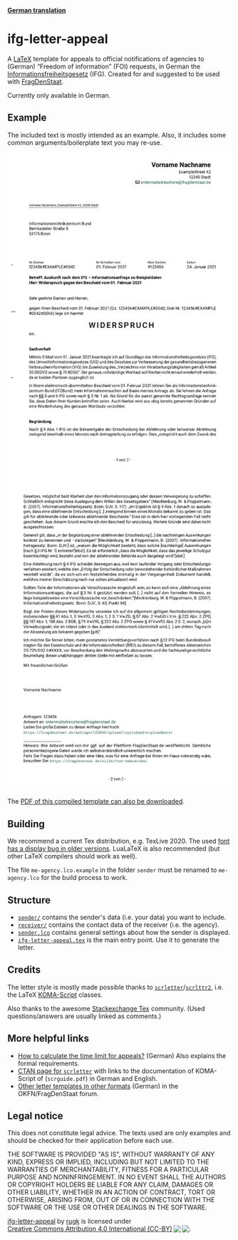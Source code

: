 **[German translation](./README-de.md)**

# ifg-letter-appeal

A [LaTeX](https://www.latex-project.org/) template for appeals to official notifications of agencies to (German) “Freedom of information” (FOI) requests, in German the [Informationsfreiheitsgesetz](https://de.wikipedia.org/wiki/Informationsfreiheitsgesetz) (IFG).
Created for and suggested to be used with [FragDenStaat](https://fragdenstaat.de/).

Currently only available in German.

## Example

The included text is mostly intended as an example. Also, it includes some common arguments/boilerplate text you may re-use.

![preview image of the first page](./screenshots/template-page1.png)
![preview image of the second page](./screenshots/template-page2.png)

The [PDF of this compiled template can also be downloaded](https://github.com/rugk/ifg-letter-appeal/releases/latest).

## Building

We recommend a current Tex distribution, e.g. TexLive 2020. The used [font has a display bug in older versions](https://tex.stackexchange.com/q/578223/98645).
LuaLaTeX is also recommended (but other LaTeX compilers should work as well).

The file `me-agency.lco.example` in the folder `sender` must be renamed to `me-agency.lco` for the build process to work.

## Structure

* [`sender/`](sender/) contains the sender's data (i.e. your data) you want to include.
* [`receiver/`](receiver/) contains the contact data of the receiver (i.e. the agency).
* [`sender.lco`](sender.lco) contains general settings about how the sender is displayed.
* [`ifg-letter-appeal.tex`](ifg-letter-appeal.tex) is the main entry point. Use it to generate the letter.

## Credits

The letter style is mostly made possible thanks to [`scrletter`](https://www.ctan.org/pkg/scrletter)/[`scrlttr2`](https://www.ctan.org/pkg/scrlttr2), i.e. the LaTeX [KOMA-Script](https://komascript.de/) classes.

Also thanks to the awesome [Stackexchange Tex](https://tex.stackexchange.com/) community. (Used questions/answers are usually linked as comments.)

## More helpful links

* [How to calculate the time limit for appeals?](https://forum.okfn.de/t/berechnung-interpretation-der-monatsfrist-fuer-einen-widerspruch/943?u=rugk) (German) Also explains the formal requirements.
* [CTAN page for `scrletter`](https://www.ctan.org/pkg/scrletter) with links to the documentation of KOMA-Script of (`scrguide.pdf`) in German and English.
* [Other letter templates in other formats](https://forum.okfn.de/t/briefvorlage-fuer-widersprueche/900?u=rugk) (German) in the OKFN/FragDenStaat forum.

## Legal notice

This does not constitute legal advice. The texts used are only examples and should be checked for their application before each use.

THE SOFTWARE IS PROVIDED "AS IS", WITHOUT WARRANTY OF ANY KIND, EXPRESS OR IMPLIED, INCLUDING BUT NOT LIMITED TO THE WARRANTIES OF MERCHANTABILITY, FITNESS FOR A PARTICULAR PURPOSE AND NONINFRINGEMENT. IN NO EVENT SHALL THE AUTHORS OR COPYRIGHT HOLDERS BE LIABLE FOR ANY CLAIM, DAMAGES OR OTHER LIABILITY, WHETHER IN AN ACTION OF CONTRACT, TORT OR OTHERWISE, ARISING FROM, OUT OF OR IN CONNECTION WITH THE SOFTWARE OR THE USE OR OTHER DEALINGS IN THE SOFTWARE. 

<!-- This template is licensed under the Creative Commons Attribution 4.0 International (CC-BY) license, siehe: https://creativecommons.org/licenses/by/4.0 -->
<p xmlns:cc="http://creativecommons.org/ns#" xmlns:dct="http://purl.org/dc/terms/"><a property="dct:title" rel="cc:attributionURL" href="https://github.com/rugk/ifg-letter-appeal">ifg-letter-appeal</a> by <a rel="cc:attributionURL dct:creator" property="cc:attributionName" href="https://github.com/rugk">rugk</a> is licensed under <a href="http://creativecommons.org/licenses/by/4.0/?ref=chooser-v1" target="_blank" rel="license noopener noreferrer" style="display:inline-block;">Creative Commons Attribution 4.0 International (CC-BY)<img style="height:22px!important;margin-left:3px;vertical-align:text-bottom;" src="https://mirrors.creativecommons.org/presskit/icons/cc.svg?ref=chooser-v1"><img style="height:22px!important;margin-left:3px;vertical-align:text-bottom;" src="https://mirrors.creativecommons.org/presskit/icons/by.svg?ref=chooser-v1"></a>.</p> 
